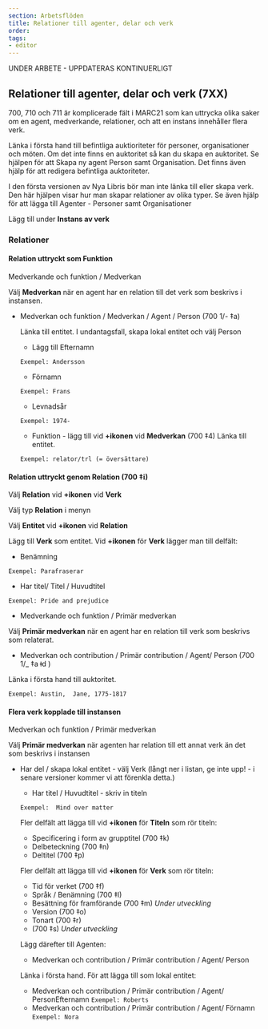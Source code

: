 ```yaml
---
section: Arbetsflöden
title: Relationer till agenter, delar och verk
order: 
tags:
- editor
---
```

UNDER ARBETE - UPPDATERAS KONTINUERLIGT 

## Relationer till agenter, delar och verk (7XX)

700, 710 och 711 är komplicerade fält i MARC21 som kan uttrycka olika saker om en agent, medverkande, relationer, och att en instans innehåller flera verk.

Länka i första hand till befintliga auktioriteter för personer, organisationer och möten. Om det inte finns en auktoritet så kan du skapa en auktoritet. Se hjälpen för att Skapa ny agent Person samt Organisation. Det finns även hjälp för att redigera befintliga auktoriteter.

I den första versionen av Nya Libris bör man inte länka till eller skapa verk.
Den här hjälpen visar hur man skapar relationer av olika typer. Se även hjälp för att lägga till Agenter - Personer samt Organisationer

Lägg till under **Instans av verk**

### Relationer
#### Relation uttryckt som **Funktion**

Medverkande och funktion / Medverkan



Välj **Medverkan** när en agent har en relation till det verk som beskrivs i instansen.
* Medverkan och funktion / Medverkan / Agent / Person (700 1/- ‡a)
    
    Länka till entitet.
    I undantagsfall, skapa lokal entitet och välj Person
   * Lägg till Efternamn
   
   ```Exempel: Andersson```
  
   * Förnamn
   
   ```Exempel: Frans```
   
   * Levnadsår
   
    ```Exempel: 1974-```

  * Funktion - lägg till vid **+ikonen** vid **Medverkan** (700 ‡4)
    Länka till entitet.
    
   ```Exempel: relator/trl (= översättare)```
    



#### Relation uttryckt genom **Relation** (700 ‡i)

Välj **Relation** vid **+ikonen** vid **Verk**

Välj typ **Relation** i menyn

Välj **Entitet** vid **+ikonen** vid **Relation**

Lägg till **Verk** som entitet. 
Vid **+ikonen** för **Verk** lägger man till delfält:
*  Benämning

  ```Exempel: Parafraserar```
  
 *  Har titel/ Titel / Huvudtitel
 
  ```Exempel: Pride and prejudice```
 
*  Medverkande och funktion / Primär medverkan


Välj **Primär medverkan** när en agent har en relation till verk som beskrivs som relaterat.

   * Medverkan och contribution / Primär contribution / Agent/ Person (700 1/_ ‡a  ǂd )
   
 Länka i första hand till auktoritet.
 
 ```Exempel: Austin,  Jane, 1775-1817```




#### Flera verk kopplade till instansen
 Medverkan och funktion / Primär medverkan


Välj **Primär medverkan** när agenten har relation till ett annat verk än det som beskrivs i instansen

* Har del / skapa lokal entitet - välj Verk (långt ner i listan, ge inte upp! - i senare versioner kommer vi att förenkla detta.)
  * Har titel / Huvudtitel  - skriv in titeln
  
  ```Exempel:  Mind over matter```
  
  Fler delfält att lägga till vid **+ikonen** för **Titeln** som rör titeln:
  * Specificering i form av grupptitel (700 ‡k)
  * Delbeteckning (700 ‡n)
  * Deltitel (700 ‡p)
  
  Fler delfält att lägga till vid **+ikonen** för **Verk** som rör titeln:
    * Tid för verket (700 ‡f)
    * Språk  / Benämning (700 ‡l)
    * Besättning för framförande (700 ‡m) *Under utveckling*
    * Version (700 ‡o)
    * Tonart (700 ‡r)
    * (700 ‡s) *Under utveckling*
 

  Lägg därefter till Agenten:
  * Medverkan och contribution / Primär contribution / Agent/ Person
  
  Länka i första hand. För att lägga till som lokal entitet:
  
    * Medverkan och contribution / Primär contribution / Agent/ PersonEfternamn
  ```Exempel: Roberts```
     * Medverkan och contribution / Primär contribution / Agent/ Förnamn
   ```Exempel: Nora```
 
